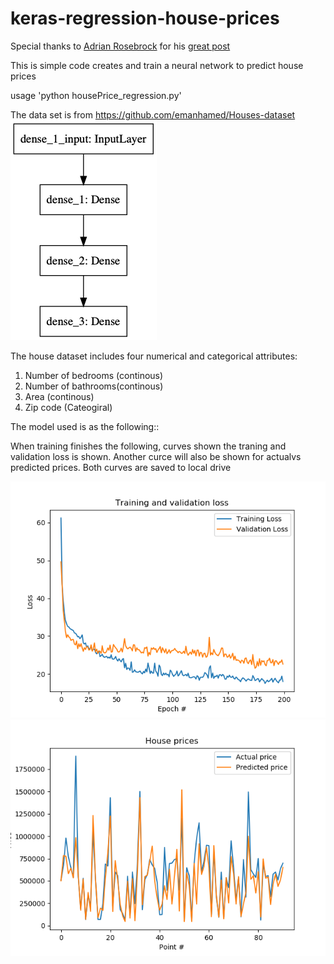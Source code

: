 # keras-regression-house-prices

Special thanks to [Adrian Rosebrock](https://www.pyimagesearch.com/author/adrian/)   for his [great post](https://www.pyimagesearch.com/2019/01/21/regression-with-keras/) 

This is simple code  creates and train a neural network to predict house prices

usage 'python  housePrice_regression.py'


The data set is from   https://github.com/emanhamed/Houses-dataset
<img src="https://github.com/Walid-Ahmed/keras-regression-house-prices/blob/master/sampleImages/model.png">



The house dataset includes four numerical and categorical attributes:

1. Number of bedrooms (continous)
2. Number of bathrooms(continous)
3. Area (continous)
4. Zip code (Cateogiral)

The model used is as the following::

When training finishes the following, curves shown the traning and validation  loss is shown. Another curce will also be shown for actualvs predicted prices. Both curves are saved to local drive

<img src="https://github.com/Walid-Ahmed/keras-regression-house-prices/blob/master/sampleImages/loss.png">

<img src="https://github.com/Walid-Ahmed/keras-regression-house-prices/blob/master/sampleImages/price.png">

